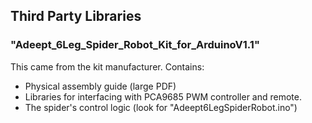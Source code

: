 ## Third Party Libraries

### "Adeept_6Leg_Spider_Robot_Kit_for_ArduinoV1.1"
This came from the kit manufacturer. Contains:
* Physical assembly guide (large PDF)
* Libraries for interfacing with PCA9685 PWM controller and remote.
* The spider's control logic (look for "Adeept6LegSpiderRobot.ino")